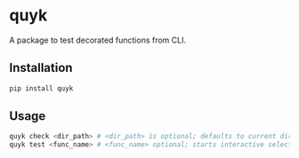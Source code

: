 # quyk

A package to test decorated functions from CLI.

## Installation

```sh
pip install quyk
```

## Usage

```sh
quyk check <dir_path> # <dir_path> is optional; defaults to current directory if empty
quyk test <func_name> # <func_name> optional; starts interactive selector if empty
```

